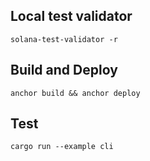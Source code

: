 ## Local test validator
```shell
solana-test-validator -r
```

## Build and Deploy
```shell
anchor build && anchor deploy
```

## Test
```shell
cargo run --example cli 
```